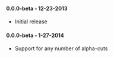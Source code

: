 #### 0.0.0-beta - 12-23-2013
* Initial release

#### 0.0.0-beta - 1-27-2014
* Support for any number of alpha-cuts 
